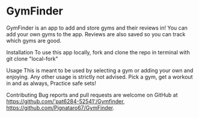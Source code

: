 # GymFinder

GymFinder is an app to add and store gyms and their reviews in! You can add your own gyms to the app. 
Reviews are also saved so you can track which gyms are good.

Installation
To use this app locally, fork and clone the repo in terminal with git clone "local-fork"

Usage
This is meant to be used by selecting a gym or adding your own and enjoying. Any other usage is strictly not advised. Pick a gym, get a workout in and as always, Practice safe sets!

Contributing
Bug reports and pull requests are welcome on GitHub at https://github.com/'pat6284-52541'/Gymfinder, https://github.com/Pignataro67/GymFinder.


